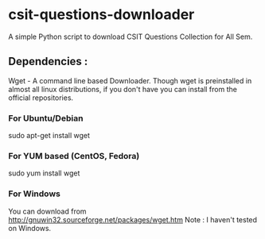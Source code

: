 # csit-questions-downloader
A simple Python script to download CSIT Questions Collection for All Sem.
## Dependencies :
Wget - A command line based Downloader.
Though wget is preinstalled in almost all linux distributions, if you don't have you can install from the official repositories.
### For Ubuntu/Debian 
sudo apt-get install wget
### For YUM based (CentOS, Fedora)
sudo yum install wget
### For Windows
You can download from http://gnuwin32.sourceforge.net/packages/wget.htm
Note : I haven't tested on Windows.
